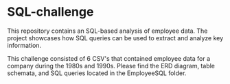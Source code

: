 # SQL-challenge

This repository contains an SQL-based analysis of employee data. The project showcases how SQL queries can be used to extract and analyze key information.

This challenge consisted of 6 CSV's that contained employee data for a company during the 1980s and 1990s. Please find the ERD diagram, table schemata, and SQL queries located in the EmployeeSQL folder. 
